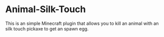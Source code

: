 # Animal-Silk-Touch
This is an simple Minecraft plugin that allows you to kill an animal with an silk touch pickaxe to get an spawn egg.
